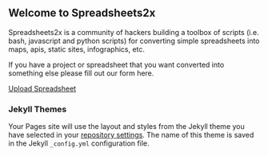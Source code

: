 ## Welcome to Spreadsheets2x

Spreadsheets2x is a community of hackers building a toolbox of scripts (i.e. bash, javascript and python scripts) for converting simple spreadsheets into maps, apis, static sites, infographics, etc. 

If you have a project or spreadsheet that you want converted into something else please fill out our form here.

<a href="{{ site.github.repository_url }}" class="btn btn-github"><span class="icon"></span>Upload Spreadsheet</a>

### Jekyll Themes

Your Pages site will use the layout and styles from the Jekyll theme you have selected in your [repository settings](https://github.com/spreadsheets2x/spreadsheets2x.github.io/settings/pages). The name of this theme is saved in the Jekyll `_config.yml` configuration file.
